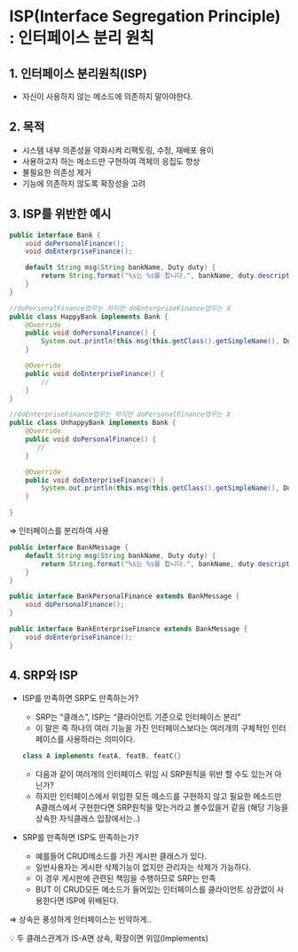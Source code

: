 # ISP(Interface Segregation Principle) : 인터페이스 분리 원칙

## 1. 인터페이스 분리원칙(ISP)

- 자신이 사용하지 않는 메소드에 의존하지 말아야한다.

## 2. 목적

- 시스템 내부 의존성을 약화시켜 리팩토링, 수정, 재배포 용이
- 사용하고자 하는 메소드만 구현하여 객체의 응집도 향상
- 불필요한 의존성 제거
- 기능에 의존하지 않도록 확장성을 고려

## 3. ISP를 위반한 예시

```java
public interface Bank {
    void doPersonalFinance();
    void doEnterpriseFinance();

    default String msg(String bankName, Duty duty) {
        return String.format("%s는 %s를 합니다.", bankName, duty.description());
    }
}

//doPersonalFinance업무는 하지만 doEnterpriseFinance업무는 X
public class HappyBank implements Bank {
    @Override
    public void doPersonalFinance() {
        System.out.println(this.msg(this.getClass().getSimpleName(), Duty.PERSONAL_FINANCE));
    }

    @Override
    public void doEnterpriseFinance() {
        //
    }
}

//doEnterpriseFinance업무는 하지만 doPersonalFinance업무는 X
public class UnhappyBank implements Bank {
    @Override
    public void doPersonalFinance() {
       //
    }

    @Override
    public void doEnterpriseFinance() {
        System.out.println(this.msg(this.getClass().getSimpleName(), Duty.ENTERPRISE_FINANCE));
    }

}
```

⇒ 인터페이스를 분리하여 사용

```java
public interface BankMessage {
    default String msg(String bankName, Duty duty) {
        return String.format("%s는 %s를 합니다.", bankName, duty.description());
    }
}

public interface BankPersonalFinance extends BankMessage {
    void doPersonalFinance();
}

public interface BankEnterpriseFinance extends BankMessage {
    void doEnterpriseFinance();
}

```

## 4. SRP와 ISP

- ISP를 만족하면 SRP도 만족하는가?
    - SRP는 “클래스”, ISP는 “클라이언트 기준으로 인터페이스 분리”
    - 이 말은 즉 하나의 여러 기능을 가진 인터페이스보다는 여러개의 구체적인 인터페이스를 사용하라는 의미이다.
    
    ```java
    class A implements featA, featB, featC{}
    ```
    
    - 다음과 같이 여러개의 인터페이스 위임 시 SRP원칙을 위반 할 수도 있는거 아닌가?
    - 하지만 인터페이스에서 위임한 모든 메소드를 구현하지 않고 필요한 메소드만 A클래스에서 구현한다면 SRP원칙을 맞는거라고 볼수있을거 같음 (해당 기능을 상속한 자식클래스 입장에서는..)
- SRP를 만족하면 ISP도 만족하는가?
    - 예를들어 CRUD메소드를 가진 게시판 클래스가 있다.
    - 일반사용자는 게시판 삭제기능이 없지만 관리자는 삭제가 가능하다.
    - 이 경우 게시판에 관련된 책임을 수행하므로 SRP는 만족
    - BUT 이 CRUD모든 메소드가 들어있는 인터페이스를 클라이언트 상관없이 사용한다면 ISP에 위배된다.

⇒ 상속은 풍성하게 인터페이스는 빈약하게..

<aside>
💡 두 클래스관계가 IS-A면 상속, 확장이면 위임(Implements)

</aside>
